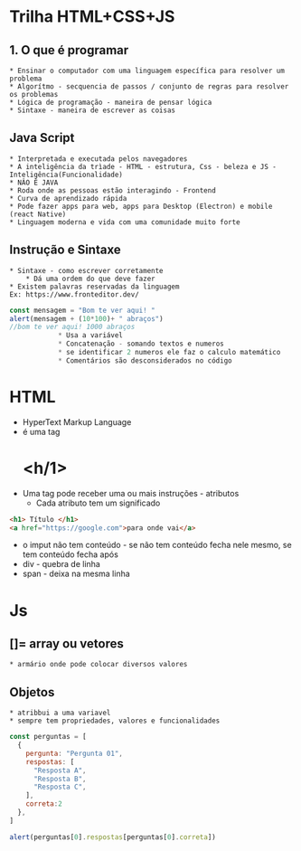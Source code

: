 # Trilha HTML+CSS+JS

## 1. O que é programar 
    * Ensinar o computador com uma linguagem específica para resolver um problema 
    * Algorítmo - secquencia de passos / conjunto de regras para resolver os problemas 
    * Lógica de programação - maneira de pensar lógica 
    * Sintaxe - maneira de escrever as coisas 

## Java Script 
    * Interpretada e executada pelos navegadores 
    * A inteligência da trìade - HTML - estrutura, Css - beleza e JS - Inteligência(Funcionalidade) 
    * NÂO É JAVA 
    * Roda onde as pessoas estão interagindo - Frontend 
    * Curva de aprendizado rápida 
    * Pode fazer apps para web, apps para Desktop (Electron) e mobile (react Native) 
    * Linguagem moderna e vida com uma comunidade muito forte 

## Instrução e Sintaxe
    * Sintaxe - como escrever corretamente 
        * Dá uma ordem do que deve fazer 
    * Existem palavras reservadas da linguagem 
    Ex: https://www.fronteditor.dev/ 

``` js 
const mensagem = "Bom te ver aqui! "
alert(mensagem + (10*100)+ " abraços")
//bom te ver aqui! 1000 abraços 
            * Usa a variável 
            * Concatenação - somando textos e numeros 
            * se identificar 2 numeros ele faz o calculo matemático
            * Comentários são desconsiderados no código 
``` 
# HTML
* HyperText Markup Language
* é uma tag <h1><h/1>
* Uma tag pode receber uma ou mais instruções - atributos 
    * Cada atributo tem um significado 

``` html 
<h1> Título </h1>
<a href="https://google.com">para onde vai</a>
```

* o imput não tem conteúdo - se não tem conteúdo fecha nele mesmo, se tem conteúdo fecha após
* div - quebra de linha 
* span - deixa na mesma linha 

# Js
## []= array ou vetores
    * armário onde pode colocar diversos valores
## Objetos 
    * atribbui a uma variavel 
    * sempre tem propriedades, valores e funcionalidades 

```js
const perguntas = [
  {
    pergunta: "Pergunta 01", 
    respostas: [
      "Resposta A",
      "Resposta B",
      "Resposta C",
    ],
    correta:2
  },
]

alert(perguntas[0].respostas[perguntas[0].correta])

```